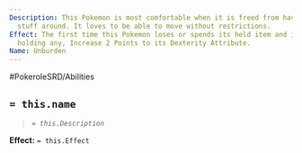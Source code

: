 ```yaml
---
Description: This Pokemon is most comfortable when it is freed from having to carry
  stuff around. It loves to be able to move without restrictions.
Effect: The first time this Pokemon loses or spends its held item and is no longer
  holding any, Increase 2 Points to its Dexterity Attribute.
Name: Unburden
---
```


#PokeroleSRD/Abilities

## `= this.name`

> *`= this.Description`*

**Effect:** `= this.Effect`
